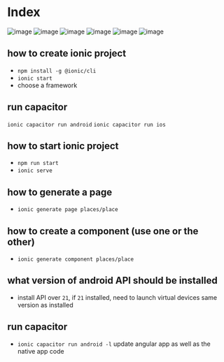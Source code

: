 # Index

![image](https://user-images.githubusercontent.com/79078528/204155754-b66ae3b5-fe22-4912-88b8-e2b2d08e6edd.png)
![image](https://user-images.githubusercontent.com/79078528/204155759-4017a5e1-0f32-4eb2-8483-60a1db28ffe0.png)
![image](https://user-images.githubusercontent.com/79078528/204155769-59102b01-e730-4c5d-aec5-fe5508bb3814.png)
![image](https://user-images.githubusercontent.com/79078528/204155778-71e3ba6f-6893-4763-9a8f-a2a52b2109c5.png)
![image](https://user-images.githubusercontent.com/79078528/204155786-caf5909c-0843-4557-b7fb-b3d4eb8a38be.png)
![image](https://user-images.githubusercontent.com/79078528/204155788-94617b9a-f632-4462-a263-0d4d92c06ff2.png)

## how to create ionic project

- `npm install -g @ionic/cli`
- `ionic start`
- choose a framework

## run capacitor

`ionic capacitor run android`
`ionic capacitor run ios`

## how to start ionic project

- `npm run start`
- `ionic serve`

## how to generate a page

- `ionic generate page places/place`

## how to create a component (use one or the other)

- `ionic generate component places/place`

## what version of android API should be installed

- install API over `21`, if `21` installed, need to launch virtual devices same version as installed

## run capacitor

- `ionic capacitor run android -l` update angular app as well as the native app code
